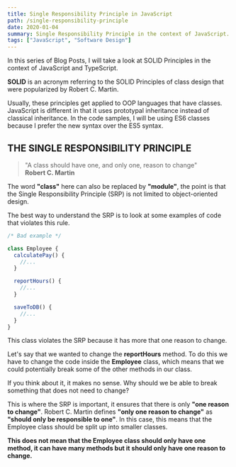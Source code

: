 ```yaml
---
title: Single Responsibility Principle in JavaScript
path: /single-responsibility-principle
date: 2020-01-04
summary: Single Responsibility Principle in the context of JavaScript.
tags: ["JavaScript", "Software Design"]
---
```


In this series of Blog Posts, I will take a look at SOLID Principles in the context of JavaScript and TypeScript.

**SOLID** is an acronym referring to the SOLID Principles of class design that were
popularized by Robert C. Martin.

Usually, these principles get applied to OOP languages that have classes. JavaScript is different in that it uses prototypal
inheritance instead of classical inheritance. In the code samples, I will be
using ES6 classes because I prefer the new syntax over the ES5 syntax.

## THE SINGLE RESPONSIBILITY PRINCIPLE

> "A class should have one, and only one, reason to change"  
> **Robert C. Martin**

The word **"class"** here can also be replaced by **"module"**, the point is that the
Single Responsibility Principle (SRP) is not limited to object-oriented design.

The best way to understand the SRP is to look at some examples of code that
violates this rule.

```javascript
/* Bad example */

class Employee {
  calculatePay() {
    //...
  }

  reportHours() {
    //...
  }

  saveToDB() {
    //...
  }
}
```

This class violates the SRP because it has more that one reason to change.

Let's say that we wanted to change the **reportHours** method. To do this we
have to change the code inside the **Employee** class, which means that we
could potentially break some of the other methods in our class.

If you think about it, it makes no sense. Why should we be able to break
something that does not need to change?

This is where the SRP is important, it
ensures that there is only **"one reason to change"**. Robert C. Martin defines
**"only one reason to change"** as **"should only be responsible to one"**. In this
case, this means that the Employee class should be split up into smaller
classes.

**This does not mean that the Employee class should only have one method, it can
have many methods but it should only have one reason to change.**

